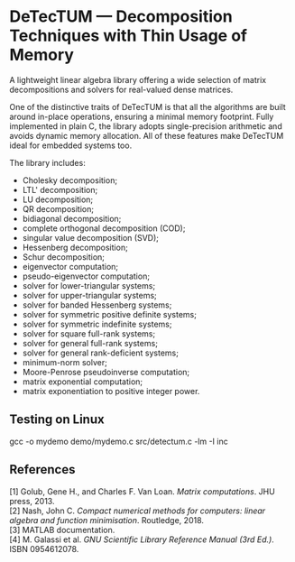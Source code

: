 # DeTecTUM — Decomposition Techniques with Thin Usage of Memory
A lightweight linear algebra library offering a wide selection of matrix decompositions and solvers for real-valued dense matrices.

One of the distinctive traits of DeTecTUM is that all the algorithms are built around in-place operations, ensuring a minimal memory footprint. Fully implemented in plain C, the library adopts single-precision arithmetic and avoids dynamic memory allocation. All of these features make DeTecTUM ideal for embedded systems too.

The library includes:
* Cholesky decomposition;
* LTL' decomposition;
* LU decomposition;
* QR decomposition;
* bidiagonal decomposition;
* complete orthogonal decomposition (COD);
* singular value decomposition (SVD);
* Hessenberg decomposition;
* Schur decomposition;
* eigenvector computation;
* pseudo-eigenvector computation;
* solver for lower-triangular systems;
* solver for upper-triangular systems;
* solver for banded Hessenberg systems;
* solver for symmetric positive definite systems;
* solver for symmetric indefinite systems;
* solver for square full-rank systems;
* solver for general full-rank systems;
* solver for general rank-deficient systems;
* minimum-norm solver;
* Moore-Penrose pseudoinverse computation;
* matrix exponential computation;
* matrix exponentiation to positive integer power.

## Testing on Linux
gcc -o mydemo demo/mydemo.c src/detectum.c -lm -I inc

## References
[1] Golub, Gene H., and Charles F. Van Loan. *Matrix computations*. JHU press, 2013.\
[2] Nash, John C. *Compact numerical methods for computers: linear algebra and function minimisation*. Routledge, 2018.\
[3] MATLAB documentation.\
[4] M. Galassi et al. *GNU Scientific Library Reference Manual (3rd Ed.)*. ISBN 0954612078.
